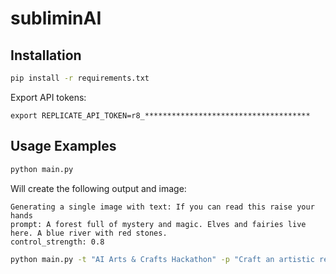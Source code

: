 # subliminAI

## Installation

```bash
pip install -r requirements.txt
```

Export API tokens:

```
export REPLICATE_API_TOKEN=r8_*************************************

```

## Usage Examples

```bash
python main.py
```

Will create the following output and image:

```
Generating a single image with text: If you can read this raise your hands
prompt: A forest full of mystery and magic. Elves and fairies live here. A blue river with red stones.
control_strength: 0.8
```

```bash
python main.py -t "AI Arts & Crafts Hackathon" -p "Craft an artistic representation of a landscape graced by mountains and the flow of serene rivers." -n 3 -c 0.95
```
